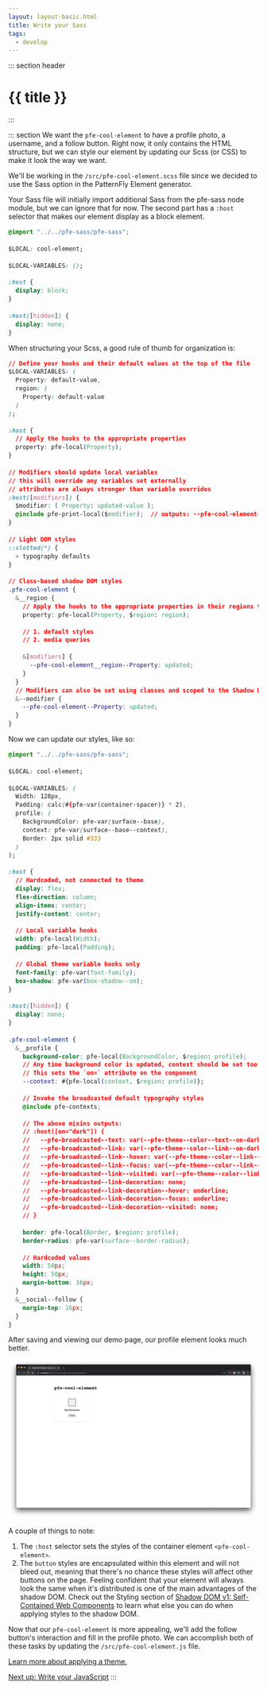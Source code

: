 ```yaml
---
layout: layout-basic.html
title: Write your Sass
tags:
  - develop
---
```


::: section header
# {{ title }}
:::

::: section
We want the `pfe-cool-element` to have a profile photo, a username, and a follow button. Right now, it only contains the HTML structure, but we can style our element by updating our Scss (or CSS) to make it look the way we want.

We'll be working in the `/src/pfe-cool-element.scss` file since we decided to use the Sass option in the PatternFly Element generator.

Your Sass file will initially import additional Sass from the pfe-sass node module, but we can ignore that for now. The second part has a `:host` selector that makes our element display as a block element.

```css
@import "../../pfe-sass/pfe-sass";

$LOCAL: cool-element;

$LOCAL-VARIABLES: ();

:host {
  display: block;
}

:host([hidden]) {
  display: none;
}
```

When structuring your Scss, a good rule of thumb for organization is:

```css
// Define your hooks and their default values at the top of the file
$LOCAL-VARIABLES: (
  Property: default-value,
  region: (
    Property: default-value
  )
);

:host {
  // Apply the hooks to the appropriate properties
  property: pfe-local(Property);
}

// Modifiers should update local variables
// this will override any variables set externally
// attributes are always stronger than variable overrides
:host([modifiers]) {
  $modifier: ( Property: updated-value );
  @include pfe-print-local($modifier);  // outputs: --pfe-cool-element--Property: updated-value;
}

// Light DOM styles
::slotted(*) {
  > typography defaults
}

// Class-based shadow DOM styles
.pfe-cool-element {
  &__region {
    // Apply the hooks to the appropriate properties in their regions too
    property: pfe-local(Property, $region: region);

    // 1. default styles
    // 2. media queries

    &[modifiers] {
      --pfe-cool-element__region--Property: updated;
    }
  }
  // Modifiers can also be set using classes and scoped to the Shadow DOM
  &--modifier {
    --pfe-cool-element--Property: updated;
  }
}
```

Now we can update our styles, like so:

```css
@import "../../pfe-sass/pfe-sass";

$LOCAL: cool-element;

$LOCAL-VARIABLES: (
  Width: 128px,
  Padding: calc(#{pfe-var(container-spacer)} * 2),
  profile: (
    BackgroundColor: pfe-var(surface--base),
    context: pfe-var(surface--base--context),
    Border: 2px solid #333
  )
);

:host {
  // Hardcoded, not connected to theme
  display: flex;
  flex-direction: column;
  align-items: center;
  justify-content: center;

  // Local variable hooks
  width: pfe-local(Width);
  padding: pfe-local(Padding);

  // Global theme variable hooks only
  font-family: pfe-var(font-family);
  box-shadow: pfe-var(box-shadow--sm);
}

:host([hidden]) {
  display: none;
}

.pfe-cool-element {
  &__profile {
    background-color: pfe-local(BackgroundColor, $region: profile);
    // Any time background color is updated, context should be set too
    // This sets the `on=` attribute on the component
    --context: #{pfe-local(context, $region: profile)};

    // Invoke the broadcasted default typography styles
    @include pfe-contexts;

    // The above mixins outputs:
    // :host([on="dark"]) {
    //   --pfe-broadcasted--text: var(--pfe-theme--color--text--on-dark, #fff);
    //   --pfe-broadcasted--link: var(--pfe-theme--color--link--on-dark, #99ccff);
    //   --pfe-broadcasted--link--hover: var(--pfe-theme--color--link--hover--on-dark, #cce6ff);
    //   --pfe-broadcasted--link--focus: var(--pfe-theme--color--link--focus--on-dark, #cce6ff);
    //   --pfe-broadcasted--link--visited: var(--pfe-theme--color--link--visited--on-dark, #b38cd9);
    //   --pfe-broadcasted--link-decoration: none;
    //   --pfe-broadcasted--link-decoration--hover: underline;
    //   --pfe-broadcasted--link-decoration--focus: underline;
    //   --pfe-broadcasted--link-decoration--visited: none;
    // }

    border: pfe-local(Border, $region: profile);
    border-radius: pfe-var(surface--border-radius);

    // Hardcoded values
    width: 50px;
    height: 50px;
    margin-bottom: 16px;
  }
  &__social--follow {
    margin-top: 16px;
  }
}
```

After saving and viewing our demo page, our profile element looks much better.

![Demo Page CSS](/images/develop/develop-sass.png)

A couple of things to note:

1.  The `:host` selector sets the styles of the container element `<pfe-cool-element>`.
2.  The `button` styles are encapsulated within this element and will not bleed out, meaning that there's no chance these styles will affect other buttons on the page. Feeling confident that your element will always look the same when it's distributed is one of the main advantages of the shadow DOM. Check out the Styling section of [Shadow DOM v1: Self-Contained Web Components](https://developers.google.com/web/fundamentals/web-components/shadowdom#styling) to learn what else you can do when applying styles to the shadow DOM.

Now that our `pfe-cool-element` is more appealing, we'll add the follow button's interaction and fill in the profile photo. We can accomplish both of these tasks by updating the `/src/pfe-cool-element.js` file.

<a href="/theming/">Learn more about applying a theme.</a>

[Next up: Write your JavaScript](../javascript)
:::
